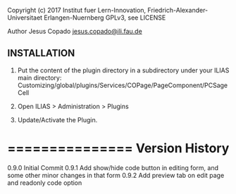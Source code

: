 
Copyright (c) 2017 Institut fuer Lern-Innovation, Friedrich-Alexander-Universitaet Erlangen-Nuernberg
GPLv3, see LICENSE

Author Jesus Copado <jesus.copado@ili.fau.de>


INSTALLATION
------------

1. Put the content of the plugin directory in a subdirectory under your ILIAS main directory:
Customizing/global/plugins/Services/COPage/PageComponent/PCSageCell

2. Open ILIAS > Administration > Plugins

3. Update/Activate the Plugin.

===============
Version History
===============

0.9.0 Initial Commit
0.9.1 Add show/hide code button in editing form, and some other minor changes in that form
0.9.2 Add preview tab on edit page and readonly code option